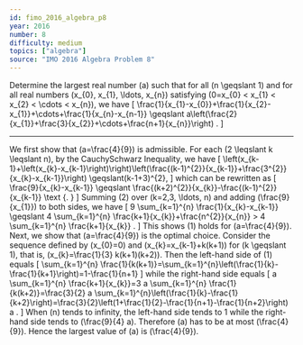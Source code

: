 ```yaml
---
id: fimo_2016_algebra_p8
year: 2016
number: 8
difficulty: medium
topics: ["algebra"]
source: "IMO 2016 Algebra Problem 8"
---
```


Determine the largest real number \(a\) such that for all \(n \geqslant 1\) and for all real numbers \(x_{0}, x_{1}, \ldots, x_{n}\) satisfying \(0=x_{0} < x_{1} < x_{2} < \cdots < x_{n}\), we have
\[
\frac{1}{x_{1}-x_{0}}+\frac{1}{x_{2}-x_{1}}+\cdots+\frac{1}{x_{n}-x_{n-1}} \geqslant a\left(\frac{2}{x_{1}}+\frac{3}{x_{2}}+\cdots+\frac{n+1}{x_{n}}\right) .
\]


---
We first show that \(a=\frac{4}{9}\) is admissible. For each \(2 \leqslant k \leqslant n\), by the CauchySchwarz Inequality, we have
\[
\left(x_{k-1}+\left(x_{k}-x_{k-1}\right)\right)\left(\frac{(k-1)^{2}}{x_{k-1}}+\frac{3^{2}}{x_{k}-x_{k-1}}\right) \geqslant(k-1+3)^{2},
\]
which can be rewritten as
\[
\frac{9}{x_{k}-x_{k-1}} \geqslant \frac{(k+2)^{2}}{x_{k}}-\frac{(k-1)^{2}}{x_{k-1}} \text {. }
\]
Summing (2) over \(k=2,3, \ldots, n\) and adding \(\frac{9}{x_{1}}\) to both sides, we have
\[
9 \sum_{k=1}^{n} \frac{1}{x_{k}-x_{k-1}} \geqslant 4 \sum_{k=1}^{n} \frac{k+1}{x_{k}}+\frac{n^{2}}{x_{n}} > 4 \sum_{k=1}^{n} \frac{k+1}{x_{k}} .
\]
This shows (1) holds for \(a=\frac{4}{9}\).
Next, we show that \(a=\frac{4}{9}\) is the optimal choice. Consider the sequence defined by \(x_{0}=0\) and \(x_{k}=x_{k-1}+k(k+1)\) for \(k \geqslant 1\), that is, \(x_{k}=\frac{1}{3} k(k+1)(k+2)\). Then the left-hand side of (1) equals
\[
\sum_{k=1}^{n} \frac{1}{k(k+1)}=\sum_{k=1}^{n}\left(\frac{1}{k}-\frac{1}{k+1}\right)=1-\frac{1}{n+1}
\]
while the right-hand side equals
\[
a \sum_{k=1}^{n} \frac{k+1}{x_{k}}=3 a \sum_{k=1}^{n} \frac{1}{k(k+2)}=\frac{3}{2} a \sum_{k=1}^{n}\left(\frac{1}{k}-\frac{1}{k+2}\right)=\frac{3}{2}\left(1+\frac{1}{2}-\frac{1}{n+1}-\frac{1}{n+2}\right) a .
\]
When \(n\) tends to infinity, the left-hand side tends to 1 while the right-hand side tends to \(\frac{9}{4} a\). Therefore \(a\) has to be at most \(\frac{4}{9}\).
Hence the largest value of \(a\) is \(\frac{4}{9}\).
